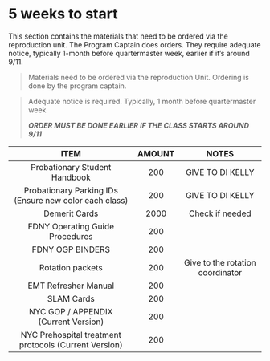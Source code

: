 # 5 weeks to start

This section contains the materials that need to be ordered via the reproduction unit. The Program Captain does orders. They require adequate notice, typically 1-month before quartermaster week, earlier if it’s around 9/11.

> Materials need to be ordered via the reproduction Unit.
> Ordering is done by the program captain.

> Adequate notice is required. Typically, 1 month before quartermaster week
> 
> _**ORDER MUST BE DONE EARLIER IF THE CLASS STARTS AROUND 9/11**_

|                          ITEM                          |  AMOUNT  |              NOTES               |
|:------------------------------------------------------:|:--------:|:--------------------------------:|
|             Probationary Student Handbook              |   200    |         GIVE TO DI KELLY         |
| Probationary Parking IDs (Ensure new color each class) |   200    |         GIVE TO DI KELLY         |
|                     Demerit Cards                      |   2000   |         Check if needed          |
|            FDNY Operating Guide Procedures             |   200    |                                  |
|                    FDNY OGP BINDERS                    |   200    |                                  |
|                    Rotation packets                    |   200    | Give to the rotation coordinator |
|                  EMT Refresher Manual                  |   200    |                                  |
|                       SLAM Cards                       |   200    |                                  |
|          NYC GOP / APPENDIX (Current Version)          |   200    |                                  |
| NYC Prehospital treatment protocols (Current Version)  |   200    |                                  |
